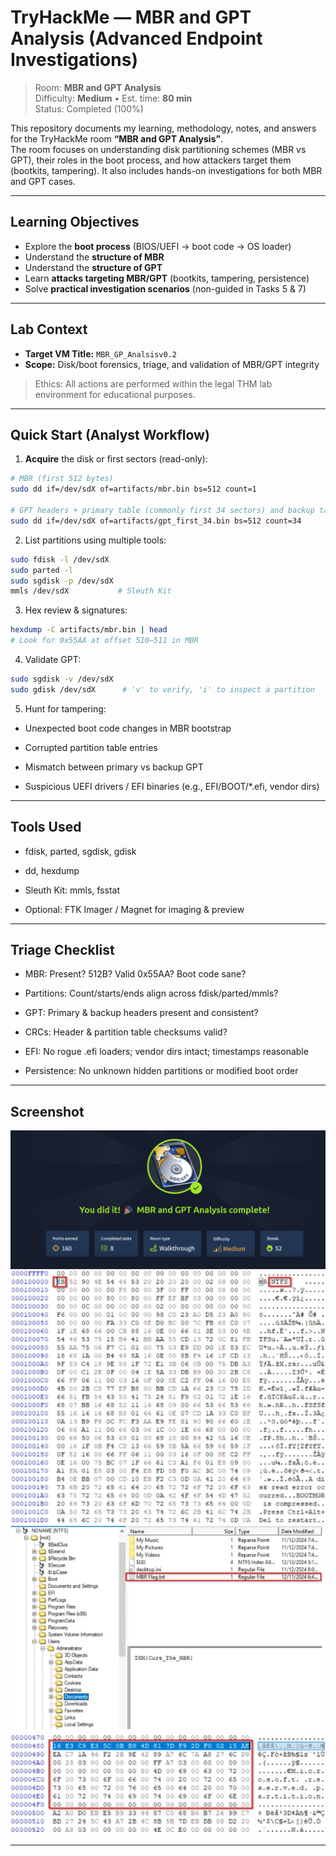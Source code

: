 # TryHackMe — MBR and GPT Analysis (Advanced Endpoint Investigations)

> Room: **MBR and GPT Analysis**  
> Difficulty: **Medium** • Est. time: **80 min**  
> Status: Completed (100%)

This repository documents my learning, methodology, notes, and answers for the TryHackMe room **“MBR and GPT Analysis”**.  
The room focuses on understanding disk partitioning schemes (MBR vs GPT), their roles in the boot process, and how attackers target them (bootkits, tampering). It also includes hands-on investigations for both MBR and GPT cases.

---

## Learning Objectives
- Explore the **boot process** (BIOS/UEFI → boot code → OS loader)
- Understand the **structure of MBR**
- Understand the **structure of GPT**
- Learn **attacks targeting MBR/GPT** (bootkits, tampering, persistence)
- Solve **practical investigation scenarios** (non-guided in Tasks 5 & 7)

---

## Lab Context
- **Target VM Title:** `MBR_GP_Analsisv0.2`  
- **Scope:** Disk/boot forensics, triage, and validation of MBR/GPT integrity

> Ethics: All actions are performed within the legal THM lab environment for educational purposes.

---

## Quick Start (Analyst Workflow)
1. **Acquire** the disk or first sectors (read-only):
```bash
# MBR (first 512 bytes)
sudo dd if=/dev/sdX of=artifacts/mbr.bin bs=512 count=1

# GPT headers + primary table (commonly first 34 sectors) and backup table (last 33)
sudo dd if=/dev/sdX of=artifacts/gpt_first_34.bin bs=512 count=34
```
2. List partitions using multiple tools:
```bash
sudo fdisk -l /dev/sdX
sudo parted -l
sudo sgdisk -p /dev/sdX
mmls /dev/sdX           # Sleuth Kit
```
3. Hex review & signatures:
```bash
hexdump -C artifacts/mbr.bin | head
# Look for 0x55AA at offset 510–511 in MBR
```
4. Validate GPT:
```bash
sudo sgdisk -v /dev/sdX
sudo gdisk /dev/sdX      # 'v' to verify, 'i' to inspect a partition
```
5. Hunt for tampering:

- Unexpected boot code changes in MBR bootstrap

- Corrupted partition table entries

- Mismatch between primary vs backup GPT

- Suspicious UEFI drivers / EFI binaries (e.g., EFI/BOOT/*.efi, vendor dirs)

---

## Tools Used

- fdisk, parted, sgdisk, gdisk

- dd, hexdump

- Sleuth Kit: mmls, fsstat

- Optional: FTK Imager / Magnet for imaging & preview

---

## Triage Checklist

 - MBR: Present? 512B? Valid 0x55AA? Boot code sane?

 - Partitions: Count/starts/ends align across fdisk/parted/mmls?

 - GPT: Primary & backup headers present and consistent?

 - CRCs: Header & partition table checksums valid?

 - EFI: No rogue .efi loaders; vendor dirs intact; timestamps reasonable

 - Persistence: No unknown hidden partitions or modified boot order

---

## Screenshot
![Room Completion](https://github.com/MayankQuery/tryhackme-writeups/blob/main/file-system-analysis-mbr-and-gpt-analysis/images/file-system-analysis-mbr-and-gpt-analysis-completion.png)
![Room Practice](https://github.com/MayankQuery/tryhackme-writeups/blob/main/file-system-analysis-mbr-and-gpt-analysis/images/file-system-analysis-mbr-and-gpt-analysis-practice1.png)
![Room Practice](https://github.com/MayankQuery/tryhackme-writeups/blob/main/file-system-analysis-mbr-and-gpt-analysis/images/file-system-analysis-mbr-and-gpt-analysis-practice2.png)
![Room Practice](https://github.com/MayankQuery/tryhackme-writeups/blob/main/file-system-analysis-mbr-and-gpt-analysis/images/file-system-analysis-mbr-and-gpt-analysis-practice3.png)

---
